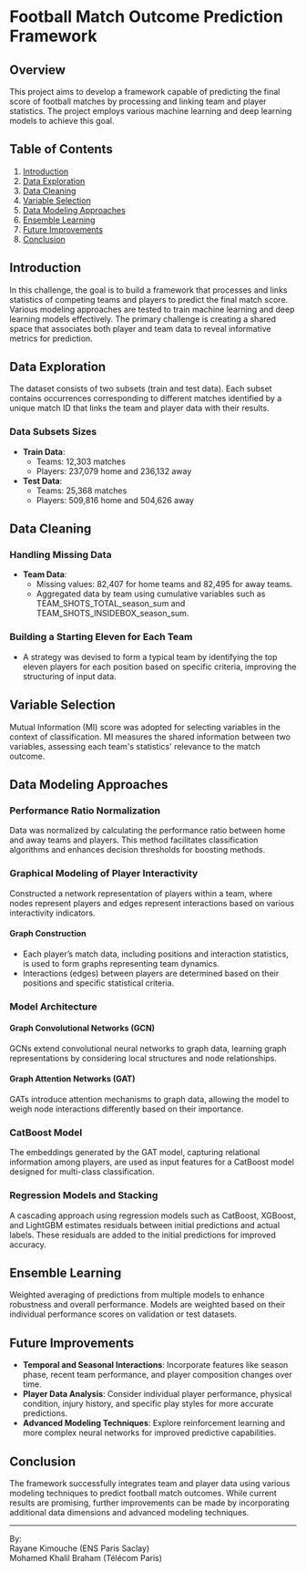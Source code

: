 # Football Match Outcome Prediction Framework

## Overview
This project aims to develop a framework capable of predicting the final score of football matches by processing and linking team and player statistics. The project employs various machine learning and deep learning models to achieve this goal.

## Table of Contents
1. [Introduction](#introduction)
2. [Data Exploration](#data-exploration)
3. [Data Cleaning](#data-cleaning)
4. [Variable Selection](#variable-selection)
5. [Data Modeling Approaches](#data-modeling-approaches)
6. [Ensemble Learning](#ensemble-learning)
7. [Future Improvements](#future-improvements)
8. [Conclusion](#conclusion)

## Introduction
In this challenge, the goal is to build a framework that processes and links statistics of competing teams and players to predict the final match score. Various modeling approaches are tested to train machine learning and deep learning models effectively. The primary challenge is creating a shared space that associates both player and team data to reveal informative metrics for prediction.

## Data Exploration
The dataset consists of two subsets (train and test data). Each subset contains occurrences corresponding to different matches identified by a unique match ID that links the team and player data with their results.

### Data Subsets Sizes
- **Train Data**:
  - Teams: 12,303 matches
  - Players: 237,079 home and 236,132 away
- **Test Data**:
  - Teams: 25,368 matches
  - Players: 509,816 home and 504,626 away

## Data Cleaning
### Handling Missing Data
- **Team Data**:
  - Missing values: 82,407 for home teams and 82,495 for away teams.
  - Aggregated data by team using cumulative variables such as TEAM_SHOTS_TOTAL_season_sum and TEAM_SHOTS_INSIDEBOX_season_sum.

### Building a Starting Eleven for Each Team
- A strategy was devised to form a typical team by identifying the top eleven players for each position based on specific criteria, improving the structuring of input data.

## Variable Selection
Mutual Information (MI) score was adopted for selecting variables in the context of classification. MI measures the shared information between two variables, assessing each team's statistics' relevance to the match outcome.

## Data Modeling Approaches
### Performance Ratio Normalization
Data was normalized by calculating the performance ratio between home and away teams and players. This method facilitates classification algorithms and enhances decision thresholds for boosting methods.

### Graphical Modeling of Player Interactivity
Constructed a network representation of players within a team, where nodes represent players and edges represent interactions based on various interactivity indicators.

#### Graph Construction
- Each player’s match data, including positions and interaction statistics, is used to form graphs representing team dynamics.
- Interactions (edges) between players are determined based on their positions and specific statistical criteria.

### Model Architecture
#### Graph Convolutional Networks (GCN)
GCNs extend convolutional neural networks to graph data, learning graph representations by considering local structures and node relationships.

#### Graph Attention Networks (GAT)
GATs introduce attention mechanisms to graph data, allowing the model to weigh node interactions differently based on their importance.

### CatBoost Model
The embeddings generated by the GAT model, capturing relational information among players, are used as input features for a CatBoost model designed for multi-class classification.

### Regression Models and Stacking
A cascading approach using regression models such as CatBoost, XGBoost, and LightGBM estimates residuals between initial predictions and actual labels. These residuals are added to the initial predictions for improved accuracy.

## Ensemble Learning
Weighted averaging of predictions from multiple models to enhance robustness and overall performance. Models are weighted based on their individual performance scores on validation or test datasets.

## Future Improvements
- **Temporal and Seasonal Interactions**: Incorporate features like season phase, recent team performance, and player composition changes over time.
- **Player Data Analysis**: Consider individual player performance, physical condition, injury history, and specific play styles for more accurate predictions.
- **Advanced Modeling Techniques**: Explore reinforcement learning and more complex neural networks for improved predictive capabilities.

## Conclusion
The framework successfully integrates team and player data using various modeling techniques to predict football match outcomes. While current results are promising, further improvements can be made by incorporating additional data dimensions and advanced modeling techniques.

---

By:  
Rayane Kimouche (ENS Paris Saclay)  
Mohamed Khalil Braham (Télécom Paris)

